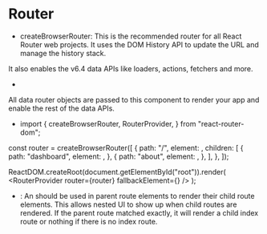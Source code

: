 # Router

- createBrowserRouter:
This is the recommended router for all React Router web projects. It uses the DOM History API to update the URL and manage the history stack.

It also enables the v6.4 data APIs like loaders, actions, fetchers and more.
- <RouterProvider>
 All data router objects are passed to this component to render your app and enable the rest of the data APIs.

 - import {
  createBrowserRouter,
  RouterProvider,
} from "react-router-dom";

const router = createBrowserRouter([
  {
    path: "/",
    element: <Root />,
    children: [
      {
        path: "dashboard",
        element: <Dashboard />,
      },
      {
        path: "about",
        element: <About />,
      },
    ],
  },
]);

ReactDOM.createRoot(document.getElementById("root")).render(
  <RouterProvider
    router={router}
    fallbackElement={<BigSpinner />}
  />
);

- <Oulet />: An <Outlet> should be used in parent route elements to render their child route elements. This allows nested UI to show up when child routes are rendered. If the parent route matched exactly, it will render a child index route or nothing if there is no index route.